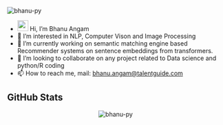 <p align="left"> <img src= "https://komarev.com/ghpvc/?username=bhanu-py&label=Profile%20views&color=0e75b6&style=flat" alt="bhanu-py" /> </p>

- <img src="https://media.giphy.com/media/hvRJCLFzcasrR4ia7z/giphy.gif" width="25px"> </h2> Hi, I’m Bhanu Angam
- 👀 I’m interested in NLP, Computer Vison and Image Processing
- 🌱 I’m currently working on semantic matching engine based Recommender systems on sentence embeddings from transformers.
- 💞️ I’m looking to collaborate on any project related to Data science and python/R coding
- 📫 How to reach me, mail: bhanu.angam@talentguide.com

<!---
Bhanu-py/Bhanu-py is a ✨ special ✨ repository because its `README.md` (this file) appears on your GitHub profile.
You can click the Preview link to take a look at your changes.
--->  


<h2>GitHub Stats</h2>

<p align="center"> <img src="https://github-readme-stats.vercel.app/api?username=bhanu-py&show_icons=true&theme=gotham" alt="bhanu-py" /> <p align="center">
